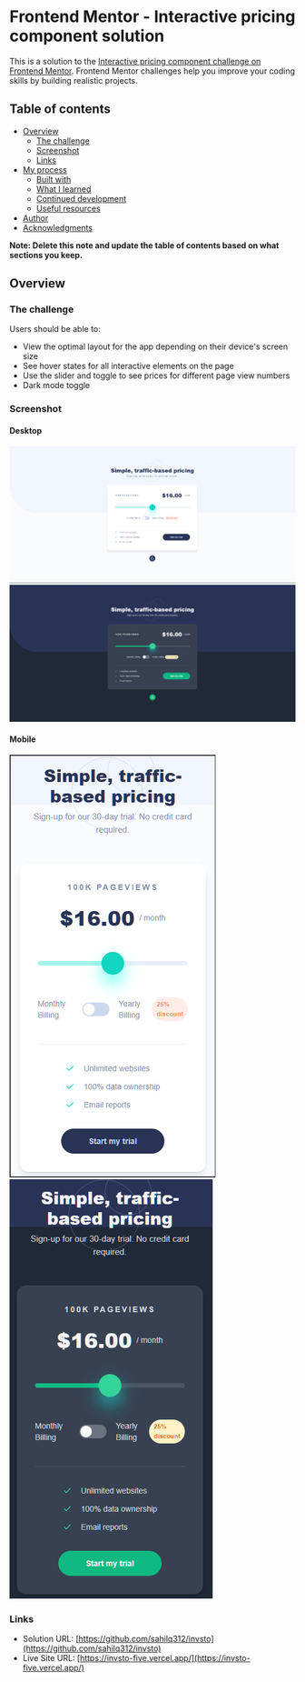 # Frontend Mentor - Interactive pricing component solution

This is a solution to the [Interactive pricing component challenge on Frontend Mentor](https://www.frontendmentor.io/challenges/interactive-pricing-component-t0m8PIyY8). Frontend Mentor challenges help you improve your coding skills by building realistic projects. 

## Table of contents

- [Overview](#overview)
  - [The challenge](#the-challenge)
  - [Screenshot](#screenshot)
  - [Links](#links)
- [My process](#my-process)
  - [Built with](#built-with)
  - [What I learned](#what-i-learned)
  - [Continued development](#continued-development)
  - [Useful resources](#useful-resources)
- [Author](#author)
- [Acknowledgments](#acknowledgments)

**Note: Delete this note and update the table of contents based on what sections you keep.**

## Overview

### The challenge

Users should be able to:

- View the optimal layout for the app depending on their device's screen size
- See hover states for all interactive elements on the page
- Use the slider and toggle to see prices for different page view numbers
- Dark mode toggle


### Screenshot

#### Desktop
![](./screenshots/desktop-default.png)
![](./screenshots/desktop-dark.png)

#### Mobile

![](./screenshots/mobile-default.png)
![](./screenshots/mobile-dark.png)


### Links

- Solution URL: [https://github.com/sahilq312/invsto](https://github.com/sahilq312/invsto)
- Live Site URL: [https://invsto-five.vercel.app/](https://invsto-five.vercel.app/)
